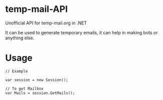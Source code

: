 # temp-mail-API
Unofficial API for temp-mail.org in .NET

It can be used to generate temporary emails, it can help in making bots or anything else.

# Usage
```
// Example

var session = new Session();

// To get Mailbox
var Mails = session.GetMails();
```
